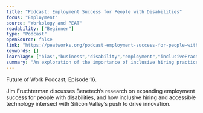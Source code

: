 ```yaml
---
title: "Podcast: Employment Success for People with Disabilities"
focus: "Employment"
source: "Workology and PEAT"
readability: ["Beginner"]
type: "Podcast"
openSource: false
link: "https://peatworks.org/podcast-employment-success-for-people-with-disabilities/"
keywords: []
learnTags: ["bias","business","disability","employment","inclusivePractice","machineLearning","notForProfit"]
summary: "An exploration of the importance of inclusive hiring practices and accessible technologies for ensuring a diverse workforce, including persons with disabilities. "
---
```

Future of Work Podcast, Episode 16.

Jim Fruchterman discusses Benetech’s research on expanding employment success for people with disabilities, and how inclusive hiring and accessible technology intersect with Silicon Valley’s push to drive innovation.
